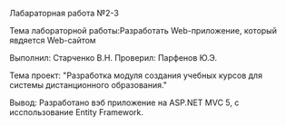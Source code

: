 Лабараторная работа №2-3

Тема лабораторной работы:Разработать Web-приложение, который явдяется Web-сайтом

Выполнил: Старченко В.Н.
Проверил: Парфенов Ю.Э.

Тема проект: "Разработка модуля создания учебных курсов для системы дистанционного образования."

Вывод: Разработано вэб приложение на ASP.NET MVC 5, с исспользование Entity Framework.
